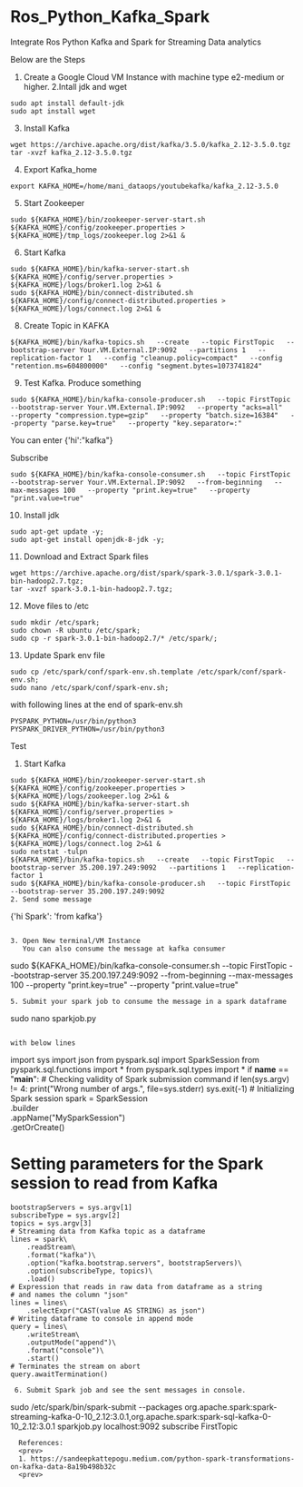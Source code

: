 # Ros_Python_Kafka_Spark
Integrate Ros Python Kafka and Spark for Streaming Data analytics

Below are the Steps

1. Create a Google Cloud VM Instance with machine type e2-medium or higher.
2.Intall jdk and wget
```
sudo apt install default-jdk
sudo apt install wget
```

3. Install Kafka
```
wget https://archive.apache.org/dist/kafka/3.5.0/kafka_2.12-3.5.0.tgz
tar -xvzf kafka_2.12-3.5.0.tgz
```
4. Export Kafka_home
```
export KAFKA_HOME=/home/mani_dataops/youtubekafka/kafka_2.12-3.5.0
```
5. Start Zookeeper
```
sudo ${KAFKA_HOME}/bin/zookeeper-server-start.sh ${KAFKA_HOME}/config/zookeeper.properties > ${KAFKA_HOME}/tmp_logs/zookeeper.log 2>&1 &
```
6. Start Kafka
```
sudo ${KAFKA_HOME}/bin/kafka-server-start.sh ${KAFKA_HOME}/config/server.properties > ${KAFKA_HOME}/logs/broker1.log 2>&1 &
sudo ${KAFKA_HOME}/bin/connect-distributed.sh ${KAFKA_HOME}/config/connect-distributed.properties > ${KAFKA_HOME}/logs/connect.log 2>&1 &
```
8. Create Topic in KAFKA
```
${KAFKA_HOME}/bin/kafka-topics.sh   --create   --topic FirstTopic   --bootstrap-server Your.VM.External.IP:9092   --partitions 1   --replication-factor 1   --config "cleanup.policy=compact"   --config "retention.ms=604800000"   --config "segment.bytes=1073741824"
```
9. Test Kafka.
Produce something
```
sudo ${KAFKA_HOME}/bin/kafka-console-producer.sh   --topic FirstTopic   --bootstrap-server Your.VM.External.IP:9092   --property "acks=all"   --property "compression.type=gzip"   --property "batch.size=16384"   --property "parse.key=true"   --property "key.separator=:"
```
You can enter {'hi':"kafka"}

Subscribe
```
sudo ${KAFKA_HOME}/bin/kafka-console-consumer.sh   --topic FirstTopic   --bootstrap-server Your.VM.External.IP:9092   --from-beginning   --max-messages 100   --property "print.key=true"   --property "print.value=true"
```
10. Install jdk
```
sudo apt-get update -y;
sudo apt-get install openjdk-8-jdk -y;
```

11. Download and Extract Spark files
```
wget https://archive.apache.org/dist/spark/spark-3.0.1/spark-3.0.1-bin-hadoop2.7.tgz;
tar -xvzf spark-3.0.1-bin-hadoop2.7.tgz;
```

12. Move files to /etc
```
sudo mkdir /etc/spark;
sudo chown -R ubuntu /etc/spark;
sudo cp -r spark-3.0.1-bin-hadoop2.7/* /etc/spark/;
```
 
13. Update Spark env file
```
sudo cp /etc/spark/conf/spark-env.sh.template /etc/spark/conf/spark-env.sh;
sudo nano /etc/spark/conf/spark-env.sh;
```

with following lines at the end of spark-env.sh
```
PYSPARK_PYTHON=/usr/bin/python3
PYSPARK_DRIVER_PYTHON=/usr/bin/python3
```

Test
1. Start Kafka
```
sudo ${KAFKA_HOME}/bin/zookeeper-server-start.sh ${KAFKA_HOME}/config/zookeeper.properties > ${KAFKA_HOME}/logs/zookeeper.log 2>&1 &
sudo ${KAFKA_HOME}/bin/kafka-server-start.sh ${KAFKA_HOME}/config/server.properties > ${KAFKA_HOME}/logs/broker1.log 2>&1 &
sudo ${KAFKA_HOME}/bin/connect-distributed.sh ${KAFKA_HOME}/config/connect-distributed.properties > ${KAFKA_HOME}/logs/connect.log 2>&1 &
sudo netstat -tulpn
${KAFKA_HOME}/bin/kafka-topics.sh   --create   --topic FirstTopic   --bootstrap-server 35.200.197.249:9092   --partitions 1   --replication-factor 1
sudo ${KAFKA_HOME}/bin/kafka-console-producer.sh   --topic FirstTopic   --bootstrap-server 35.200.197.249:9092
2. Send some message
```
{'hi Spark': 'from kafka'}
```

3. Open New terminal/VM Instance
   You can also consume the message at kafka consumer
```
sudo ${KAFKA_HOME}/bin/kafka-console-consumer.sh   --topic FirstTopic   --bootstrap-server 35.200.197.249:9092   --from-beginning   --max-messages 100   --property "print.key=true"   --property "print.value=true"
```
5. Submit your spark job to consume the message in a spark dataframe
```
sudo nano sparkjob.py
```

with below lines
```
import sys
import json
from pyspark.sql import SparkSession
from pyspark.sql.functions import *
from pyspark.sql.types import *
if __name__ == "__main__":
    # Checking validity of Spark submission command
    if len(sys.argv) != 4:
        print("Wrong number of args.", file=sys.stderr)
        sys.exit(-1)
    # Initializing Spark session
    spark = SparkSession\
        .builder\
        .appName("MySparkSession")\
        .getOrCreate()
   # Setting parameters for the Spark session to read from Kafka
    bootstrapServers = sys.argv[1]
    subscribeType = sys.argv[2]
    topics = sys.argv[3]
    # Streaming data from Kafka topic as a dataframe
    lines = spark\
        .readStream\
        .format("kafka")\
        .option("kafka.bootstrap.servers", bootstrapServers)\
        .option(subscribeType, topics)\
        .load()
    # Expression that reads in raw data from dataframe as a string
    # and names the column "json"
    lines = lines\
        .selectExpr("CAST(value AS STRING) as json")
    # Writing dataframe to console in append mode
    query = lines\
        .writeStream\
        .outputMode("append")\
        .format("console")\
        .start()
    # Terminates the stream on abort
    query.awaitTermination()
```
 6. Submit Spark job and see the sent messages in console.
 ```
sudo /etc/spark/bin/spark-submit --packages org.apache.spark:spark-streaming-kafka-0-10_2.12:3.0.1,org.apache.spark:spark-sql-kafka-0-10_2.12:3.0.1 sparkjob.py localhost:9092 subscribe FirstTopic
```
  References: 
  <prev>
  1. https://sandeepkattepogu.medium.com/python-spark-transformations-on-kafka-data-8a19b498b32c
  <prev>
